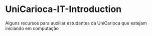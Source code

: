 # UniCarioca-IT-Introduction
Alguns recursos para auxiliar estudantes da UniCarioca que estejam iniciando em computação
